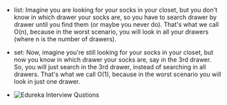 - list: Imagine you are looking for your socks in your closet, but you don't know in which drawer your socks are, 
    so you have to search drawer by drawer until you find them (or maybe you never do). That's what we call O(n),
    because in the worst scenario, you will look in all your drawers (where n is the number of drawers).

- set: Now, imagine you're still looking for your socks in your closet, but now you know in which drawer your socks are,
    say in the 3rd drawer. So, you will just search in the 3rd drawer, instead of searching in all drawers. 
    That's what we call O(1), because in the worst scenario you will look in just one drawer.

- ![Edureka Interview Qustions](https://www.edureka.co/blog/interview-questions/python-interview-questions/#WhatarethekeyfeaturesofPython?)
